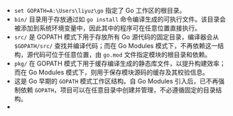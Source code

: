 - `set GOPATH=A:\Users\liyuz\go` 指定了 Go 工作区的根目录。
- `bin/` 目录用于存放通过如 `go install` 命令编译生成的可执行文件。该目录会被添加到系统环境变量中，因此其中的程序可在任意位置直接执行。
- `src/` 是 GOPATH 模式下用于存放所有 Go 源代码的固定目录，编译器会从 `$GOPATH/src/` 查找并编译代码；而在 Go Modules 模式下，不再依赖这一结构，源代码可位于任意位置，由 `go.mod` 文件指定模块的根目录和依赖。
- `pkg/` 在 GOPATH 模式下用于缓存编译生成的静态库文件，以提升构建效率；而在 Go Modules 模式下，则用于保存模块源码的缓存及其校验信息。
- 这是 Go 早期的 `GOPATH` 模式工作区结构。自 Go Modules 引入后，已不再强制依赖 `GOPATH`，项目可以在任意目录中创建并管理，不必遵循固定的目录结构。
-